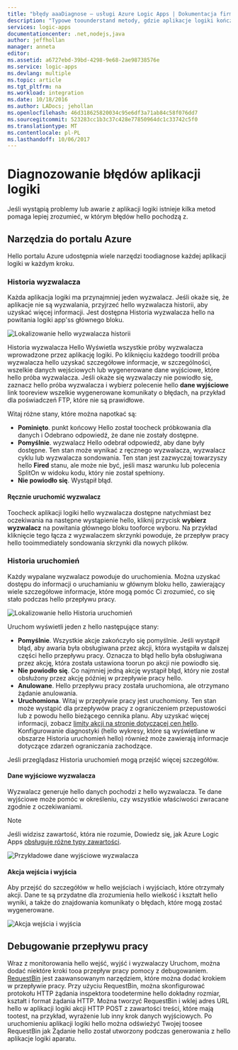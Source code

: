 ```yaml
---
title: "błędy aaaDiagnose — usługi Azure Logic Apps | Dokumentacja firmy Microsoft"
description: "Typowe toounderstand metody, gdzie aplikacje logiki kończą się niepowodzeniem"
services: logic-apps
documentationcenter: .net,nodejs,java
author: jeffhollan
manager: anneta
editor: 
ms.assetid: a6727ebd-39bd-4298-9e68-2ae98738576e
ms.service: logic-apps
ms.devlang: multiple
ms.topic: article
ms.tgt_pltfrm: na
ms.workload: integration
ms.date: 10/18/2016
ms.author: LADocs; jehollan
ms.openlocfilehash: 46d318625820034c95e6df3a71ab84c58f076dd7
ms.sourcegitcommit: 523283cc1b3c37c428e77850964dc1c33742c5f0
ms.translationtype: MT
ms.contentlocale: pl-PL
ms.lasthandoff: 10/06/2017
---
```

# <a name="diagnose-logic-app-failures"></a>Diagnozowanie błędów aplikacji logiki
Jeśli wystąpią problemy lub awarie z aplikacji logiki istnieje kilka metod pomaga lepiej zrozumieć, w którym błędów hello pochodzą z.  

## <a name="azure-portal-tools"></a>Narzędzia do portalu Azure
Hello portalu Azure udostępnia wiele narzędzi toodiagnose każdej aplikacji logiki w każdym kroku.

### <a name="trigger-history"></a>Historia wyzwalacza

Każda aplikacja logiki ma przynajmniej jeden wyzwalacz. Jeśli okaże się, że aplikacje nie są wyzwalania, przyjrzeć hello wyzwalacza historii, aby uzyskać więcej informacji. Jest dostępna Historia wyzwalacza hello na powitania logiki app'ss głównego bloku.

![Lokalizowanie hello wyzwalacza historii][1]

Historia wyzwalacza Hello Wyświetla wszystkie próby wyzwalacza wprowadzone przez aplikację logiki. Po kliknięciu każdego toodrill próba wyzwalacza hello uzyskać szczegółowe informacje, w szczególności, wszelkie danych wejściowych lub wygenerowane dane wyjściowe, które hello próba wyzwalacza. Jeśli okaże się wyzwalaczy nie powiodło się, zaznacz hello próba wyzwalacza i wybierz polecenie hello **dane wyjściowe** link tooreview wszelkie wygenerowane komunikaty o błędach, na przykład dla poświadczeń FTP, które nie są prawidłowe.

Witaj różne stany, które można napotkać są:

* **Pominięto**. punkt końcowy Hello został toocheck próbkowania dla danych i Odebrano odpowiedź, że dane nie zostały dostępne.
* **Pomyślnie**. wyzwalacz Hello odebrał odpowiedź, aby dane były dostępne. Ten stan może wynikać z ręcznego wyzwalacza, wyzwalacz cyklu lub wyzwalacza sondowania. Ten stan jest zazwyczaj towarzyszy hello **Fired** stanu, ale może nie być, jeśli masz warunku lub polecenia SplitOn w widoku kodu, który nie został spełniony.
* **Nie powiodło się**. Wystąpił błąd.

#### <a name="start-a-trigger-manually"></a>Ręcznie uruchomić wyzwalacz

Toocheck aplikacji logiki hello wyzwalacza dostępne natychmiast bez oczekiwania na następne wystąpienie hello, kliknij przycisk **wybierz wyzwalacz** na powitania głównego bloku tooforce wyboru. Na przykład kliknięcie tego łącza z wyzwalaczem skrzynki powoduje, że przepływ pracy hello tooimmediately sondowania skrzynki dla nowych plików.

### <a name="run-history"></a>Historia uruchomień

Każdy wypalane wyzwalacz powoduje do uruchomienia. Można uzyskać dostępu do informacji o uruchamianiu w głównym bloku hello, zawierający wiele szczegółowe informacje, które mogą pomóc Ci zrozumieć, co się stało podczas hello przepływu pracy.

![Lokalizowanie hello Historia uruchomień][2]

Uruchom wyświetli jeden z hello następujące stany:

* **Pomyślnie**. Wszystkie akcje zakończyło się pomyślnie. Jeśli wystąpił błąd, aby awaria była obsługiwana przez akcji, która wystąpiła w dalszej części hello przepływu pracy. Oznacza to błąd hello była obsługiwana przez akcję, która została ustawiona toorun po akcji nie powiodło się.
* **Nie powiodło się**. Co najmniej jedną akcję wystąpił błąd, który nie został obsłużony przez akcję później w przepływie pracy hello.
* **Anulowane**. Hello przepływu pracy została uruchomiona, ale otrzymano żądanie anulowania.
* **Uruchomiona**. Witaj w przepływie pracy jest uruchomiony. Ten stan może wystąpić dla przepływów pracy z ograniczeniem przepustowości lub z powodu hello bieżącego cennika planu. Aby uzyskać więcej informacji, zobacz [limity akcji na stronie dotyczącej cen hello](https://azure.microsoft.com/pricing/details/app-service/plans/). Konfigurowanie diagnostyki (hello wykresy, które są wyświetlane w obszarze Historia uruchomień hello) również może zawierają informacje dotyczące zdarzeń ograniczania zachodzące.

Jeśli przeglądasz Historia uruchomień mogą przejść więcej szczegółów.  

#### <a name="trigger-outputs"></a>Dane wyjściowe wyzwalacza

Wyzwalacz generuje hello danych pochodzi z hello wyzwalacza. Te dane wyjściowe może pomóc w określeniu, czy wszystkie właściwości zwracane zgodnie z oczekiwaniami.

> [!NOTE]
> Jeśli widzisz zawartość, która nie rozumie, Dowiedz się, jak Azure Logic Apps [obsługuje różne typy zawartości](../logic-apps/logic-apps-content-type.md).
> 

![Przykładowe dane wyjściowe wyzwalacza][3]

#### <a name="action-inputs-and-outputs"></a>Akcja wejścia i wyjścia

Aby przejść do szczegółów w hello wejściach i wyjściach, które otrzymały akcji. Dane te są przydatne dla zrozumienia hello wielkość i kształt hello wyniki, a także do znajdowania komunikaty o błędach, które mogą zostać wygenerowane.

![Akcja wejścia i wyjścia][4]

## <a name="debug-workflow-runtime"></a>Debugowanie przepływu pracy

Wraz z monitorowania hello wejść, wyjść i wyzwalaczy Uruchom, można dodać niektóre kroki tooa przepływ pracy pomocy z debugowaniem. 
[RequestBin](http://requestb.in) jest zaawansowanym narzędziem, które można dodać krokiem w przepływie pracy. Przy użyciu RequestBin, można skonfigurować protokołu HTTP żądania inspektora toodetermine hello dokładny rozmiar, kształt i format żądania HTTP. Można tworzyć RequestBin i wklej adres URL hello w aplikacji logiki akcji HTTP POST z zawartości treści, które mają tootest, na przykład, wyrażenie lub inny krok danych wyjściowych. Po uruchomieniu aplikacji logiki hello można odświeżyć Twojej toosee RequestBin jak Żądanie hello został utworzony podczas generowania z hello aplikacje logiki aparatu.

<!-- image references -->
[1]: ./media/logic-apps-diagnosing-failures/triggerhistory.png
[2]: ./media/logic-apps-diagnosing-failures/runhistory.png
[3]: ./media/logic-apps-diagnosing-failures/triggeroutputslink.png
[4]: ./media/logic-apps-diagnosing-failures/actionoutputs.png
